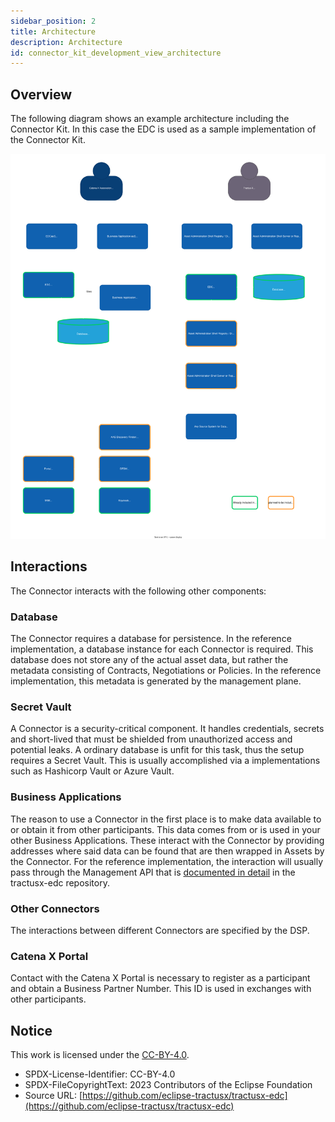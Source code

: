 ```yaml
---
sidebar_position: 2
title: Architecture
description: Architecture
id: connector_kit_development_view_architecture
---
```

<!--
 * Copyright (c) 2022,2023 Contributors to the Eclipse Foundation
 *
 * See the NOTICE file(s) distributed with this work for additional
 * information regarding copyright ownership.
 *
 * This program and the accompanying materials are made available under the
 * terms of the Apache License, Version 2.0 which is available at
 * https://www.apache.org/licenses/LICENSE-2.0.
 *
 * Unless required by applicable law or agreed to in writing, software
 * distributed under the License is distributed on an "AS IS" BASIS, WITHOUT
 * WARRANTIES OR CONDITIONS OF ANY KIND, either express or implied. See the
 * License for the specific language governing permissions and limitations
 * under the License.
 *
 * SPDX-License-Identifier: Apache-2.0
-->

## Overview

The following diagram shows an example architecture including the Connector Kit. In this case the EDC is used as a sample implementation of the Connector Kit.

![IMG: Connector Kit Architecture](https://raw.githubusercontent.com/eclipse-tractusx/eclipse-tractusx.github.io/main/static/img/architecture.drawio.svg)

## Interactions

The Connector interacts with the following other components:

### Database

The Connector requires a database for persistence. In the reference implementation, a database instance for each Connector is required.
This database does not store any of the actual asset data, but rather the metadata consisting of Contracts, Negotiations or Policies.
In the reference implementation, this metadata is generated by the management plane.

### Secret Vault

A Connector is a security-critical component. It handles credentials, secrets and short-lived that must be shielded from
unauthorized access and potential leaks. A ordinary database is unfit for this task, thus the setup requires a Secret Vault.
This is usually accomplished via a implementations such as Hashicorp Vault or Azure Vault.

### Business Applications

The reason to use a Connector in the first place is to make data available to or obtain it from other participants.
This data comes from or is used in your other Business Applications.
These interact with the Connector by providing addresses where said data can be found that are then wrapped in Assets by the Connector.
For the reference implementation, the interaction will usually pass through the Management API that is [documented in detail](https://github.com/eclipse-tractusx/tractusx-edc/tree/main/docs)
in the tractusx-edc repository.

### Other Connectors

The interactions between different Connectors are specified by the DSP.

### Catena X Portal

Contact with the Catena X Portal is necessary to register as a participant and obtain a Business Partner Number. This ID is used in exchanges with other participants.

## Notice

This work is licensed under the [CC-BY-4.0](https://creativecommons.org/licenses/by/4.0/legalcode).

- SPDX-License-Identifier: CC-BY-4.0
- SPDX-FileCopyrightText: 2023 Contributors of the Eclipse Foundation
- Source URL: [https://github.com/eclipse-tractusx/tractusx-edc](https://github.com/eclipse-tractusx/tractusx-edc)
